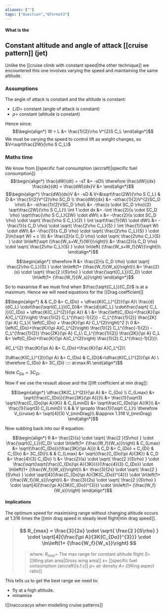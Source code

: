 ```yaml
---
aliases: [""]
tags: ["Question","QFormat3"]
---
```


#### What is the
## Constant altitude and angle of attack [[cruise pattern]] (jet)
Unlike the [[cruise climb with constant speed|the other technique]] we encountered this one involves varying the speed and maintaining the same altitude.

### Assumptions
The angle of attack is constant and the altitude is constant:
- $L/D=$ constant (angle of attack is constant)
- $\rho=$ constant (altitude is constant)

Hence since:
$$\begin{align*}
  W = L &= \frac{1}{2}\rho V^{2}S C_L
\end{align*}$$
We must be varying the speed to control lift as weight changes, so $V=\sqrt\frac{2W}{\rho S C_L}$

### Maths time
We know from [[specific fuel consumption (aircraft)|specific fuel consumption]]:
$$\begin{align*}
   \frac{dW}{dt} = -sT &= -sD\\
\therefore \frac{dW}{dx} \frac{dx}{dt} = \frac{dW}{dx}V &=
\end{align*}$$
$$\begin{align*}
   \frac{dW}{dx}V &= -sD & V=&\sqrt\frac{2W}{\rho S C_L} & D &= \frac{1}{2}V^{2}\rho SC_D \\
\frac{dW}{dx} &= -s\frac{1}{2}V^{2}SC_D \rho\\
&= -s\frac{1}{2}VSC_D \rho\\
&= -\frac{s \cdot SC_D \rho}{2} \sqrt\frac{2W}{\rho S C_L}\\
\int 1 \cdot dx &= -\int \frac{2}{s \cdot SC_D \rho} \sqrt\frac{\rho S C_L}{2W} \cdot dW\\
x &= -\frac{2}{s \cdot SC_D \rho} \cdot \sqrt{ \frac{\rho S C_L}{2} } \int  \sqrt\frac{1}{W} \cdot dW\\
&= -\frac{1}{s C_D \rho} \cdot \sqrt{ \frac{2\rho C_L}{S} } \int  \frac{1}{\sqrt W} \cdot dW\\
&= -\frac{1}{s C_D \rho} \cdot \sqrt{ \frac{2\rho C_L}{S} } \cdot 2\ln(\sqrt W) + c \\\\
&= \frac{2}{s C_D \rho} \cdot \sqrt{ \frac{2\rho C_L}{S} } \cdot \ln\left(\sqrt {\frac{W_s+W_f}{W}}\right)\\
&= \frac{2}{s C_D \rho} \cdot \sqrt{ \frac{2\rho C_L}{S} } \cdot \ln\left( {\frac{W_s+W_f}{W}}\right)\\
\end{align*}$$

$$\begin{align*}
\therefore R &= \frac{2}{s C_D \rho} \cdot \sqrt{ \frac{2\rho C_L}{S} } \cdot \ln\left(1+ {\frac{W_f}{W_s}}\right)\\
&= \frac{2}{s} \cdot \sqrt{ \frac{2 }{S\rho} } \cdot \frac{\sqrt{C_L}}{C_D} \cdot \ln\left(1+ {\frac{W_f}{W_s}}\right)
\end{align*}$$

So to maxamise $R$ we must find when $\frac{\sqrt{C_L}}{C_D}$ is at a maximum.
Hence we will need equations for the [[Drag coefficient]] 

$$\begin{align*}
   &   &  C_D &= C_{Do} + \dfrac{K(C_L)^{2}}{\pi A}\\
 \frac{d}{dC_L} \cdot\frac{\sqrt{C_L}}{C_D}&=  \frac{d}{dC_L} \cdot\frac{\sqrt{ C_L }}{C_{Do} + \dfrac{K(C_L)^{2}}{\pi A}} & \\
&= \frac{\left(C_{Do}+\frac{K}{\pi A}C_L^{2}\right) \frac{1}{2} C_L^{\frac{-1}{2}} - C_L^{\frac{1}{2}} \frac{2K}{\pi A} C_L}{ \left(C_{Do} + \frac{K}{\pi A} C_L^{2}\right)^2 }\\
0 &= \left(C_{Do}+\frac{K}{\pi A}C_L^{2}\right) \frac{1}{2} C_L^{\frac{-1}{2}} - C_L^{\frac{1}{2}} \frac{2K}{\pi A} C_L\\
C_L^{\frac{1}{2}} \frac{2K}{\pi A} C_L &= \left(C_{Do}+\frac{K}{\pi A}C_L^{2}\right) \frac{1}{2} C_L^{\frac{-1}{2}}\\

4C_L^{2} \frac{K}{\pi A}  &= C_{Do}+\frac{K}{\pi A}C_L^{2}\\

3\dfrac{K(C_L)^{2}}{\pi A}  &= C_{Do} & C_{Di}&=\dfrac{K(C_L)^{2}}{\pi A} \\
\therefore C_{Do} &= 3C_{Di} \:\:\:\: at\:max\:R\\
\end{align*}$$

Note $C_{Do} = 3C_{Di}$.

Now if we use the resault above and the [[lift coefficient at min drag]]:

$$\begin{align*}
\dfrac{3K(C_L)^{2}}{\pi A}  &= C_{Do} \\
C_{Lmax} &= \sqrt{\frac{C_{Do}}{\frac{3K}{\pi A}}}\\
&= \frac{1}{\sqrt3} \sqrt{\frac{C_{Do}\pi A}{K}} & C_{LminD} &= \sqrt\frac{C_{Do}\pi A}{K}\\
&= \frac{1}{\sqrt3} C_{LminD} \\
& & V \propto \frac{1}{\sqrt C_L}\\
\therefore V_{cruise} &= \sqrt[4]{3} V_{minDrag}\\
&\approx 1.316 V_{minDrag}
\end{align*}$$

Now subbing back into our $R$ equation:

$$\begin{align*}
    R &= \frac{2}{s} \cdot \sqrt{ \frac{2 }{S\rho} } \cdot \frac{\sqrt{C_L}}{C_D} \cdot \ln\left(1+ {\frac{W_f}{W_s}}\right) & C_{Lmax} &= \sqrt{\frac{C_{Do}}{\frac{3K}{\pi A}}} & C_D &= C_{Do} + C_{Di} & C_{Do} &= 3C_{Di}\\
& & C_{Lmax} &= \sqrt{\frac{C_{Do}\pi A}{3K}} & C_D &= \frac{4}{3} C_{Do} \\
&= \frac{2}{s} \cdot \sqrt{ \frac{2 }{S\rho} } \cdot \frac{\sqrt{\sqrt{\frac{C_{Do}\pi A}{3K}}}}{\frac{4}{3} C_{Do}} \cdot \ln\left(1+ {\frac{W_f}{W_s}}\right)\\
&= \frac{3}{2s} \cdot \sqrt{ \frac{2 }{S\rho} } \cdot \sqrt[4]{\frac{C_{Do}\pi A}{3K(C_{Do})^{4}}}  \cdot \ln\left(1+ {\frac{W_f}{W_s}}\right)\\
&= \frac{3}{2s} \cdot \sqrt{ \frac{2 }{S\rho} } \cdot \sqrt[4]{\frac{\pi A}{3K(C_{Do})^{3}}}  \cdot \ln\left(1+ {\frac{W_f}{W_s}}\right)
\end{align*}$$

#### Implications
The optimum speed for maximising range without changing altitude occurs at 1.316 times the [[min drag speed in steady level flight|min drag speed]].

> ### $$ R_{max} = \frac{3}{2s} \cdot \sqrt{ \frac{2 }{S\rho} } \cdot \sqrt[4]{\frac{\pi A}{3K(C_{Do})^{3}}}  \cdot \ln\left(1+ {\frac{W_f}{W_s}}\right) $$ 
>> where:
>> $R_{max}=$  The max range for constant altitude flight
>> $S=$ [[Wing plan area|Gross wing area]]
>> $s=$ [[specific fuel consumption (aircraft)|s.f.c]]
>> $\rho=$ air density
>> $A=$ [[Wing aspect ratio]]

This tells us to get the best range we need to:
- fly at a high altitude.
- minamise 

![[inaccuracys when modelling cruise patterns]]

